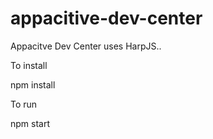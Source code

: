 appacitive-dev-center
=====================

Appacitve Dev Center uses HarpJS..

To install

   npm install
   
To run

   npm start
